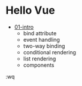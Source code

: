 # Hello Vue

- [01-intro](./01-inter.html)
  - bind attribute
  - event handling
  - two-way binding
  - conditional rendering
  - list rendering
  - components

:wq